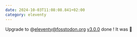 ```yaml
---
date: 2024-10-03T11:08:08.841+02:00
category: eleventy
---
```


Upgrade to @eleventy@fosstodon.org [v3.0.0](https://github.com/11ty/eleventy/releases/tag/v3.0.0) done !
It was 🧘
